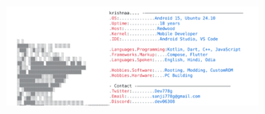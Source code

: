<a href="https://github.com/dev778g-me">
  <picture>
    <source media="(prefers-color-scheme: dark)" srcset="https://github.com/dev778g-me/dev778g-me/blob/b6f346a0214dea917e21eb3dc6d3ed73380cad43/dark_mode.svg">
    <img alt="GitHub Profile README" src="https://github.com/dev778g-me/dev778g-me/blob/fa4c0fc4a2d89877fe4d7cd7d0cfa605e32ea1ba/light_mode.svg">
  </picture>
</a>
